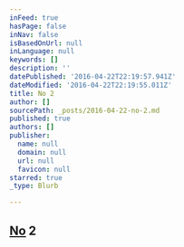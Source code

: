 ```yaml
---
inFeed: true
hasPage: false
inNav: false
isBasedOnUrl: null
inLanguage: null
keywords: []
description: ''
datePublished: '2016-04-22T22:19:57.941Z'
dateModified: '2016-04-22T22:19:55.011Z'
title: No 2
author: []
sourcePath: _posts/2016-04-22-no-2.md
published: true
authors: []
publisher:
  name: null
  domain: null
  url: null
  favicon: null
starred: true
_type: Blurb

---
```

## [No][0] 2

[0]: https://www.youtube.com/watch?v=ItiHJ49au2A